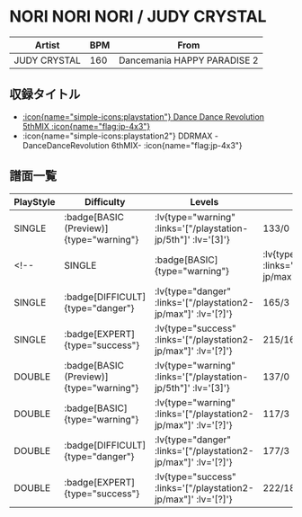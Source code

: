 # NORI NORI NORI / JUDY CRYSTAL

|Artist|BPM|From|
|------|---|----|
|JUDY CRYSTAL|160|Dancemania HAPPY PARADISE 2|

## 収録タイトル

- [ :icon{name="simple-icons:playstation"} Dance Dance Revolution 5thMIX :icon{name="flag:jp-4x3"} ](/playstation-jp/5th)
- :icon{name="simple-icons:playstation2"} DDRMAX -DanceDanceRevolution 6thMIX- :icon{name="flag:jp-4x3"}

## 譜面一覧

|PlayStyle|Difficulty|Levels|Notes|Movie|
|---------|----------|------|-----|-----|
|SINGLE| :badge[BASIC (Preview)]{type="warning"} | :lv{type="warning" :links='["/playstation-jp/5th"]' :lv='[3]'} |133/0||
<!-- |SINGLE| :badge[BASIC]{type="warning"} | :lv{type="warning" :links='["/playstation2-jp/max"]' :lv='[?]'} |123/6||
|SINGLE| :badge[DIFFICULT]{type="danger"} | :lv{type="danger" :links='["/playstation2-jp/max"]' :lv='[?]'} |165/3||
|SINGLE| :badge[EXPERT]{type="success"} | :lv{type="success" :links='["/playstation2-jp/max"]' :lv='[?]'} |215/16||
|DOUBLE| :badge[BASIC (Preview)]{type="warning"} | :lv{type="warning" :links='["/playstation-jp/5th"]' :lv='[3]'} |137/0||
|DOUBLE| :badge[BASIC]{type="warning"} | :lv{type="warning" :links='["/playstation2-jp/max"]' :lv='[?]'} |117/3||
|DOUBLE| :badge[DIFFICULT]{type="danger"} | :lv{type="danger" :links='["/playstation2-jp/max"]' :lv='[?]'} |177/3||
|DOUBLE| :badge[EXPERT]{type="success"} | :lv{type="success" :links='["/playstation2-jp/max"]' :lv='[?]'} |222/18|| -->
